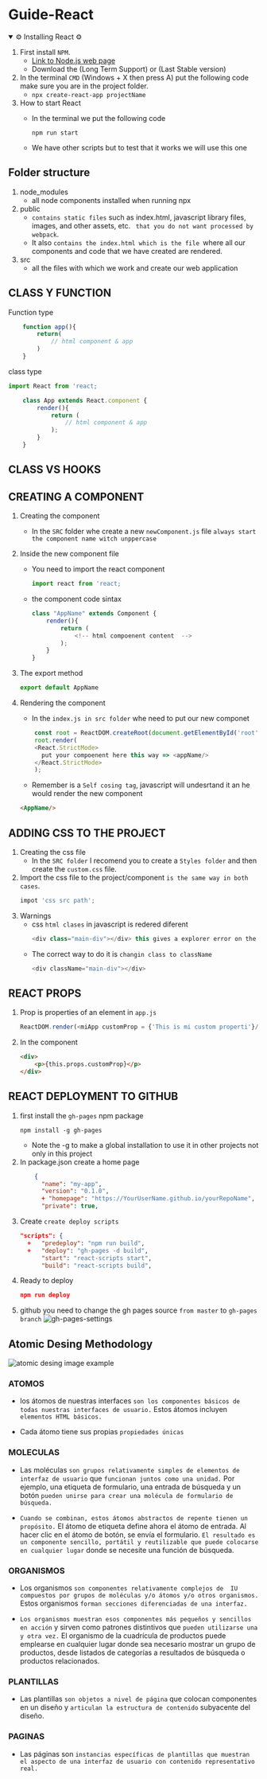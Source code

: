 # Guide-React

<details open>
<summary>⚙️ Installing React ⚙️</summary>

1. First install ``NPM``.
   - [Link to Node.js web page](https://nodejs.org/es/) 
   - Download the (Long Term Support) or (Last Stable version)
2. In the terminal ```CMD``` (Windows + X then press A) put the following code make sure you are in the project folder.
    - ```npx create-react-app projectName``` 
3. How to start React
    - In the terminal we put the following code

        ````npm run start````

    - We have other scripts but to test that it works we will use this one 

</details>

## Folder structure
1. node_modules
   - all node components installed when running npx 
2. public
   - ````contains static files```` such as index.html, javascript library files, images, and other assets, etc. ``` that you do not want processed by webpack```.
    - It also ```contains the index.html which is the file ```where all our components and code that we have created are rendered.
3. src 
   - all the files with which we work and create our web application

## CLASS Y FUNCTION

Function type
```javascript
    function app(){
        return(
            // html component & app 
        )
    }
```
class type 
```javascript
import React from 'react;

    class App extends React.component {
        render(){
            return (
                // html component & app 
            );
        }
    }
```
## CLASS VS HOOKS

## CREATING A COMPONENT 
 1. Creating the component
      - In the ```SRC``` folder whe create a new ```newComponent.js``` file ```always start the component name witch unppercase``` 
 2. Inside the new component file
    - You need to import the react component
        ```javascript
        import react from 'react;
        ```
    - the component code sintax 
        ```javascript
        class "AppName" extends Component {
            render(){
                return (
                    <!-- html compoenent content  -->
                );
            }
        }
        ```
        
 3. The export method
    ```javascript 
    export default AppName
    ```
4. Rendering the component
   - In the ```index.js in src folder``` whe need to put our new componet 
    ```javascript 
        const root = ReactDOM.createRoot(document.getElementById('root'));
        root.render(
        <React.StrictMode>
          put your compoenent here this way => <appName/>
        </React.StrictMode>
        );
    ```
    - Remember is a ```Self cosing tag```, javascript will undesrtand it an he would render the new component
    ```html 
    <AppName/>
    ```
## ADDING CSS TO THE PROJECT
1. Creating the css file
   - In the ```SRC folder``` I recomend you to create a ```Styles folder``` and then create the ```custom.css``` file.
2. Import the css file to the project/component ```is the same way in both cases```.
   ```javascript 
   impot 'css src path';
   ```
3. Warnings
   - css ```html clases``` in javascript is redered diferent
        ```javascript 
        <div class="main-div"></div> this gives a explorer error on the console
        ```
    - The correct way to do it is ```changin class to className```
        ```javascript
        <div className="main-div"></div>
        ```
## REACT PROPS
1. Prop is properties of an element in ```app.js```
   ```javascript 
   ReactDOM.render(<miApp customProp = {'This is mi custom properti'}/>)
   ```
2. In the component 
    ```html  
    <div>
        <p>{this.props.customProp}</p>
    </div>
    ```
## REACT DEPLOYMENT TO GITHUB
 1. first install the ```gh-pages``` npm package
    ```shell
    npm install -g gh-pages
    ```
    - Note the -g to make a global installation to use it in other projects not only in this project
 2. In package.json create a home page
    ```json 
        {
          "name": "my-app",
          "version": "0.1.0",
          + "homepage": "https://YourUserName.github.io/yourRepoName", 
          "private": true,
    ```
 3. Create ```create deploy scripts```
    ```json
    "scripts": {
      +   "predeploy": "npm run build",
      +   "deploy": "gh-pages -d build",
          "start": "react-scripts start",
          "build": "react-scripts build",
    ```
4. Ready to deploy
    ```json 
    npm run deploy
    ```
5. github you need to change the gh pages source ```from master``` to ```gh-pages branch```
   ![gh-pages-settings](assets/gh-pages.png)
## Atomic Desing Methodology
![atomic desing image example](assets/AtomicDesingReact.png)

###  ATOMOS
- los átomos de nuestras interfaces ```son los componentes básicos de todas nuestras interfaces de usuario.``` Estos átomos incluyen ```elementos HTML básicos.```


- Cada átomo tiene sus propias ```propiedades únicas```

### MOLECULAS
- Las moléculas ```son grupos relativamente simples de elementos de interfaz de usuario``` que ```funcionan juntos como una unidad.``` Por ejemplo, una etiqueta de formulario, una entrada de búsqueda y un botón ```pueden unirse para crear una molécula de formulario de búsqueda.```
  
- ```Cuando se combinan, estos átomos abstractos de repente tienen un propósito.``` El átomo de etiqueta define ahora el átomo de entrada. Al hacer clic en el átomo de botón, se envía el formulario. ```El resultado es un componente sencillo, portátil y reutilizable que puede colocarse en cualquier lugar``` donde se necesite una función de búsqueda.
  
### ORGANISMOS
- Los organismos ```son componentes relativamente complejos de  IU compuestos por grupos de moléculas y/o átomos y/o otros organismos.``` Estos organismos ```forman secciones diferenciadas de una interfaz.```

- ```Los organismos muestran esos componentes más pequeños y sencillos en acción``` y sirven como patrones distintivos que ```pueden utilizarse una y otra vez.``` El organismo de la cuadrícula de productos puede emplearse en cualquier lugar donde sea necesario mostrar un grupo de productos, desde listados de categorías a resultados de búsqueda o productos relacionados.

### PLANTILLAS
- Las plantillas ```son objetos a nivel de página``` que colocan componentes en un diseño y ```articulan la estructura de contenido``` subyacente del diseño.

### PAGINAS
- Las páginas son ```instancias específicas de plantillas que muestran el aspecto de una interfaz de usuario con contenido representativo real.```